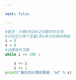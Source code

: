 ```yaml
---

next: false

---
```




<BlogInfo id="467" title="9.循环计算" author="白日梦想猿" pv=0 read_times=0 pre_cost_time="0分6秒" category="python基础" tag_list="['python基础']" create_time="2019.09.05 20:37:42" update_time="2019.09.14 22:25:33" />

```python
#要求：计算0到100之间数字的总和
#分别定义两个变量i和s来分别储存数据
i = 0
s = 0
#设置循环次数
while i <= 100 :

    s += i
    i += 1
print("最后的计算结果是: %d" % s)


```



<ActionBox />
